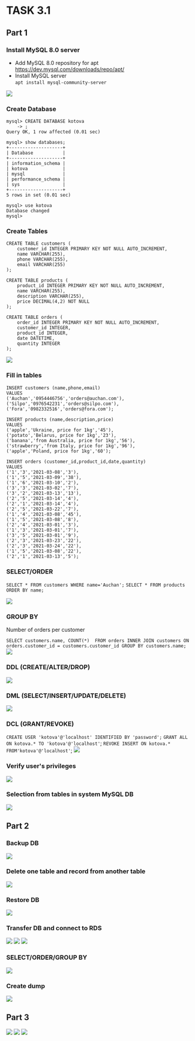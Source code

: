 # TASK 3.1

## Part 1

### Install MySQL 8.0 server 

- Add MySQL 8.0 repository for apt https://dev.mysql.com/downloads/repo/apt/
- Install MySQL server  
`apt install mysql-community-server`
<img src="screenshots/1.png">  

### Create Database


    mysql> CREATE DATABASE kotova
        -> ;
    Query OK, 1 row affected (0.01 sec)

    mysql> show databases;
    +--------------------+
    | Database           |
    +--------------------+
    | information_schema |
    | kotova             |
    | mysql              |
    | performance_schema |
    | sys                |
    +--------------------+
    5 rows in set (0.01 sec)

    mysql> use kotova
    Database changed
    mysql>

### Create Tables

    CREATE TABLE customers (
        customer_id INTEGER PRIMARY KEY NOT NULL AUTO_INCREMENT,
        name VARCHAR(255),
        phone VARCHAR(255),
        email VARCHAR(255)
    ); 

    CREATE TABLE products (  
        product_id INTEGER PRIMARY KEY NOT NULL AUTO_INCREMENT,
        name VARCHAR(255),
        description VARCHAR(255),
        price DECIMAL(4,2) NOT NULL
    );  

    CREATE TABLE orders (
        order_id INTEGER PRIMARY KEY NOT NULL AUTO_INCREMENT,  
        customer_id INTEGER,  
        product_id INTEGER,  
        date DATETIME,  
        quantity INTEGER  
    );

<img src="screenshots/2.png"> 

### Fill in tables

    INSERT customers (name,phone,email)
    VALUES
    ('Auchan','0954446756','orders@auchan.com'),
    ('Silpo','0976542231','orders@silpo.com'),
    ('Fora','0982332516','orders@fora.com');

    INSERT products (name,description,price)
    VALUES
    ('apple','Ukraine, price for 1kg','45'),
    ('potato','Belarus, price for 1kg','23'),
    ('banana','from Australia, price for 1kg','56'),
    ('strawberry','from Italy, price for 1kg','96'),
    ('apple','Poland, price for 1kg','60');

    INSERT orders (customer_id,product_id,date,quantity)
    VALUES
    ('1','3','2021-03-08','3'),
    ('1','5','2021-03-09','38'),
    ('1','6','2021-03-10','2'),
    ('3','3','2021-03-02','7'),
    ('3','2','2021-03-13','13'),
    ('2','5','2021-03-14','4'),
    ('2','1','2021-03-14','4'),
    ('2','5','2021-03-22','7'),
    ('1','4','2021-03-08','45'),
    ('1','5','2021-03-08','8'),
    ('2','4','2021-03-01','3'),
    ('1','3','2021-03-01','7'),
    ('3','5','2021-03-01','9'),
    ('2','3','2021-03-23','22'),
    ('2','3','2021-03-24','22'),
    ('1','5','2021-03-08','22'),
    ('2','1','2021-03-13','5');

### SELECT/ORDER
`
SELECT * FROM customers
WHERE name='Auchan';
`
`SELECT * FROM products
ORDER BY name;
`

<img src="screenshots/3.png">

### GROUP BY
Number of orders per customer

`
SELECT customers.name, COUNT(*) 
FROM orders
INNER JOIN customers ON orders.customer_id = customers.customer_id GROUP BY customers.name; 
`
<img src="screenshots/4.png">

### DDL (CREATE/ALTER/DROP)

<img src="screenshots/5.png">

### DML (SELECT/INSERT/UPDATE/DELETE)

<img src="screenshots/6.png">

### DCL (GRANT/REVOKE)

`CREATE USER 'kotova'@'localhost' IDENTIFIED BY 'password';`
`GRANT ALL ON kotova.* TO 'kotova'@'localhost'`;
`REVOKE INSERT ON kotova.* FROM'kotova'@'localhost'`; 
<img src="screenshots/7.png">

### Verify user's privileges
<img src="screenshots/8.png">

### Selection from tables in system MySQL DB 
<img src="screenshots/9.png">

## Part 2

###  Backup DB
<img src="screenshots/10.png">

###  Delete one table and record from another table
<img src="screenshots/11.png">

###  Restore DB
<img src="screenshots/12.png">

###  Transfer DB and connect to RDS
<img src="screenshots/13.png">
<img src="screenshots/14.png">
<img src="screenshots/15.png">

### SELECT/ORDER/GROUP BY
<img src="screenshots/16.png">

### Create dump
<img src="screenshots/17.png">

## Part 3

<img src="screenshots/18.png">
<img src="screenshots/19.png">
<img src="screenshots/20.png">
